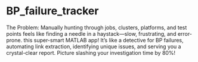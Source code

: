 # BP_failure_tracker
The Problem: Manually hunting through jobs, clusters, platforms, and test points feels like finding a needle in a haystack—slow, frustrating, and error-prone.
this super-smart MATLAB app! It’s like a detective for BP failures, automating link extraction, identifying unique issues, and serving you a crystal-clear report. Picture slashing your investigation time by 80%!
